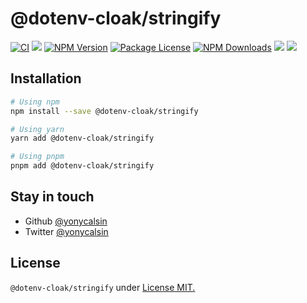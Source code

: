 # @dotenv-cloak/stringify

[![CI](https://github.com/yonycalsin/dotenv-cloak/actions/workflows/integration.yml/badge.svg)](https://github.com/yonycalsin/dotenv-cloak/actions/workflows/integration.yml)
<a href="https://github.com/yonycalsin/dotenv-cloak">
<img src="https://img.shields.io/spiget/stars/1000?color=brightgreen&label=Star&logo=github" /></a>
<a href="https://www.npmjs.com/@dotenv-cloak/stringify" target="_blank">
<img src="https://img.shields.io/npm/v/@dotenv-cloak/stringify" alt="NPM Version" /></a>
<a href="https://www.npmjs.com/@dotenv-cloak/stringify" target="_blank">
<img src="https://img.shields.io/npm/l/@dotenv-cloak/stringify" alt="Package License" /></a>
<a href="https://www.npmjs.com/@dotenv-cloak/stringify" target="_blank">
<img src="https://img.shields.io/npm/dm/@dotenv-cloak/stringify" alt="NPM Downloads" /></a>
<a href="https://github.com/yonycalsin"><img src="https://img.shields.io/badge/Author-Yony%20Calsin-blueviolet?style=flat-square&logo=appveyor" /></a>
<a href="https://twitter.com/yonycalsin" target="_blank">
<img src="https://img.shields.io/twitter/follow/yonycalsin.svg?style=social&label=Follow"></a>

## Installation

```bash
# Using npm
npm install --save @dotenv-cloak/stringify

# Using yarn
yarn add @dotenv-cloak/stringify

# Using pnpm
pnpm add @dotenv-cloak/stringify
```

## Stay in touch

- Github [@yonycalsin](https://github.com/yonycalsin)
- Twitter [@yonycalsin](https://twitter.com/yonycalsin)

## License

`@dotenv-cloak/stringify` under [License MIT.](LICENSE)
